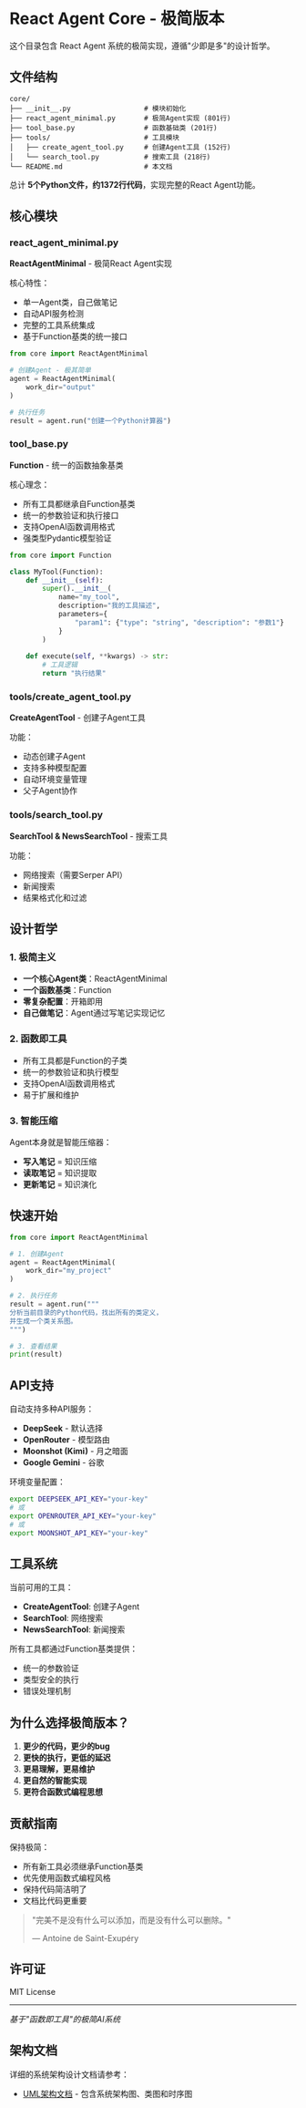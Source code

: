 # React Agent Core - 极简版本

这个目录包含 React Agent 系统的极简实现，遵循"少即是多"的设计哲学。

## 文件结构

```
core/
├── __init__.py                  # 模块初始化
├── react_agent_minimal.py       # 极简Agent实现 (801行)
├── tool_base.py                 # 函数基础类 (201行)
├── tools/                       # 工具模块
│   ├── create_agent_tool.py     # 创建Agent工具 (152行)
│   └── search_tool.py           # 搜索工具 (218行)
└── README.md                    # 本文档
```

总计 **5个Python文件，约1372行代码**，实现完整的React Agent功能。

## 核心模块

### react_agent_minimal.py
**ReactAgentMinimal** - 极简React Agent实现

核心特性：
- 单一Agent类，自己做笔记
- 自动API服务检测
- 完整的工具系统集成
- 基于Function基类的统一接口

```python
from core import ReactAgentMinimal

# 创建Agent - 极其简单
agent = ReactAgentMinimal(
    work_dir="output"
)

# 执行任务
result = agent.run("创建一个Python计算器")
```

### tool_base.py
**Function** - 统一的函数抽象基类

核心理念：
- 所有工具都继承自Function基类
- 统一的参数验证和执行接口
- 支持OpenAI函数调用格式
- 强类型Pydantic模型验证

```python
from core import Function

class MyTool(Function):
    def __init__(self):
        super().__init__(
            name="my_tool",
            description="我的工具描述",
            parameters={
                "param1": {"type": "string", "description": "参数1"}
            }
        )
    
    def execute(self, **kwargs) -> str:
        # 工具逻辑
        return "执行结果"
```

### tools/create_agent_tool.py
**CreateAgentTool** - 创建子Agent工具

功能：
- 动态创建子Agent
- 支持多种模型配置
- 自动环境变量管理
- 父子Agent协作

### tools/search_tool.py
**SearchTool & NewsSearchTool** - 搜索工具

功能：
- 网络搜索（需要Serper API）
- 新闻搜索
- 结果格式化和过滤

## 设计哲学

### 1. 极简主义
- **一个核心Agent类**：ReactAgentMinimal
- **一个函数基类**：Function
- **零复杂配置**：开箱即用
- **自己做笔记**：Agent通过写笔记实现记忆

### 2. 函数即工具
- 所有工具都是Function的子类
- 统一的参数验证和执行模型
- 支持OpenAI函数调用格式
- 易于扩展和维护

### 3. 智能压缩
Agent本身就是智能压缩器：
- **写入笔记** = 知识压缩
- **读取笔记** = 知识提取
- **更新笔记** = 知识演化

## 快速开始

```python
from core import ReactAgentMinimal

# 1. 创建Agent
agent = ReactAgentMinimal(
    work_dir="my_project"
)

# 2. 执行任务
result = agent.run("""
分析当前目录的Python代码，找出所有的类定义，
并生成一个类关系图。
""")

# 3. 查看结果
print(result)
```

## API支持

自动支持多种API服务：
- **DeepSeek** - 默认选择
- **OpenRouter** - 模型路由
- **Moonshot (Kimi)** - 月之暗面
- **Google Gemini** - 谷歌

环境变量配置：
```bash
export DEEPSEEK_API_KEY="your-key"
# 或
export OPENROUTER_API_KEY="your-key"
# 或
export MOONSHOT_API_KEY="your-key"
```

## 工具系统

当前可用的工具：
- **CreateAgentTool**: 创建子Agent
- **SearchTool**: 网络搜索
- **NewsSearchTool**: 新闻搜索

所有工具都通过Function基类提供：
- 统一的参数验证
- 类型安全的执行
- 错误处理机制

## 为什么选择极简版本？

1. **更少的代码，更少的bug**
2. **更快的执行，更低的延迟**
3. **更易理解，更易维护**
4. **更自然的智能实现**
5. **更符合函数式编程思想**

## 贡献指南

保持极简：
- 所有新工具必须继承Function基类
- 优先使用函数式编程风格
- 保持代码简洁明了
- 文档比代码更重要

> "完美不是没有什么可以添加，而是没有什么可以删除。"
> 
> — Antoine de Saint-Exupéry

## 许可证

MIT License

---

*基于"函数即工具"的极简AI系统*
## 架构文档

详细的系统架构设计文档请参考：
- [UML架构文档](../uml_model/architecture.md) - 包含系统架构图、类图和时序图
